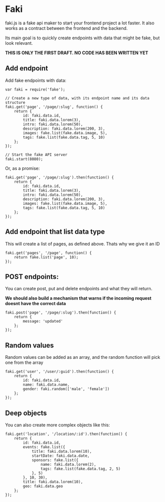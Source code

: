 Faki
========

faki.js is a fake api maker to start your frontend project a lot faster. It also works as a contract between the frontend and the backend.

Its main goal is to quickly create endpoints with data that might be fake, but look relevant.

**THIS IS ONLY THE FIRST DRAFT. NO CODE HAS BEEN WRITTEN YET**


## Add endpoint

Add fake endpoints with data:

    var faki = require('fake');
    
    // Create a new type of data, with its endpoint name and its data structure
    faki.get('page', '/page/:slug', function() {
        return {
            id: faki.data.id,
            title: faki.data.lorem(3),
            intro: faki.data.lorem(50),
            description: faki.data.lorem(200, 3),
            images: fake.list(fake.data.image, 5),
            tags: fake.list(fake.data.tag, 5, 10)
        };
    });
    
    // Start the fake API server
    faki.start(8080);
    
Or, as a promise:

    faki.get('page', '/page/:slug').then(function() {
        return {
            id: faki.data.id,
            title: faki.data.lorem(3),
            intro: faki.data.lorem(50),
            description: faki.data.lorem(200, 3),
            images: fake.list(fake.data.image, 5),
            tags: fake.list(fake.data.tag, 5, 10)
        };
    });
    
    
## Add endpoint that list data type
    
This will create a list of pages, as defined above. Thats why we give it an ID

    faki.get('pages', '/page', function() {
        return fake.list('page', 10);
    });
    
## POST endpoints:

You can create post, put and delete endpoints and what they will return.

**We should also build a mechanism that warns if the incoming request doesnt have the correct data**

    faki.post('page', '/page/:slug').then(function() {
        return {
            message: 'updated'
        };
    });
    
## Random values

Random values can be added as an array, and the random function will pick one from the array

    faki.get('user', '/user/:guid').then(function() {
        return {
            id: faki.data.id,
            name: faki.data.name,
            gender: faki.random(['male', 'female'])
        };
    });
    
## Deep objects
    
You can also create more complex objects like this:
    
    faki.get('location', '/location/:id').then(function() {
        return {
            id: faki.data.id,
            events: fake.list({
                title: faki.data.lorem(10),
                startDate: faki.data.date,
                sponsors: fake.list({
                    name: faki.data.lorem(2),
                    tags: fake.list(fake.data.tag, 2, 5)
                }, 5)
            }, 10, 30),
            title: faki.data.lorem(10),
            geo: faki.data.geo
        };
    });
    
